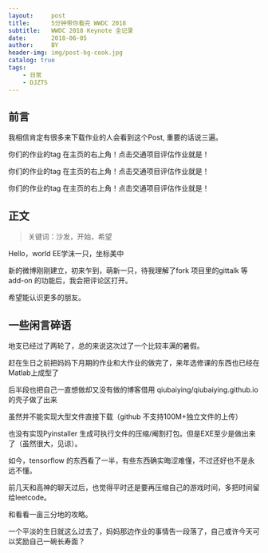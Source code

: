 ```yaml
---
layout:     post
title:      5分钟带你看完 WWDC 2018
subtitle:   WWDC 2018 Keynote 全记录
date:       2018-06-05
author:     BY
header-img: img/post-bg-cook.jpg
catalog: true
tags:
    - 日常
    - DJZTS
---
```


## 前言

我相信肯定有很多来下载作业的人会看到这个Post, 重要的话说三遍。

你们的作业的tag 在主页的右上角！点击交通项目评估作业就是！

你们的作业的tag 在主页的右上角！点击交通项目评估作业就是！

你们的作业的tag 在主页的右上角！点击交通项目评估作业就是！


## 正文

>关键词：沙发，开始，希望

Hello，world EE学沫一只，坐标美中

新的微博刚刚建立，初来乍到，萌新一只，待我理解了fork 项目里的gittalk 等 add-on 的功能后，我会把评论区打开。

希望能认识更多的朋友。

## 一些闲言碎语

地支已经过了两轮了，总的来说这次过了一个比较丰满的暑假。

赶在生日之前把妈妈下月期的作业和大作业的做完了，来年选修课的东西也已经在Matlab上成型了

后半段也把自己一直想做却又没有做的博客借用 qiubaiying/qiubaiying.github.io 的壳子做了出来

虽然并不能实现大型文件直接下载（github 不支持100M+独立文件的上传）

也没有实现Pyinstaller 生成可执行文件的压缩/阉割打包。但是EXE至少是做出来了（虽然很大，见谅）。

如今，tensorflow 的东西看了一半，有些东西确实晦涩难懂，不过还好也不是永远不懂。

前几天和高神的聊天过后，也觉得平时还是要再压缩自己的游戏时间，多把时间留给leetcode。

和看看一亩三分地的攻略。

一个平淡的生日就这么过去了，妈妈那边作业的事情告一段落了，自己或许今天可以奖励自己一碗长寿面？
